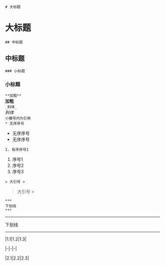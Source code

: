 `# 大标题`

# 大标题

`## 中标题`

## 中标题

`### 小标题`

### 小标题

`**加粗**`  
**加粗**  
`_斜体_`  
_斜体_  
`小撇号内为引用`  
`* 无序序号`

* 无序序号
* 无序序号

`1. 有序序号1`

1. 序号1
2. 序号2
3. 序号3

`> 大引号 >`

> 大引号 &gt;

`***`  
`下划线`  
`***`

---

下划线

---

\|1.1\|1.2\|1.3\|

\|-\|-\|-\|

\|2.1\|2.2\|2.3\|

